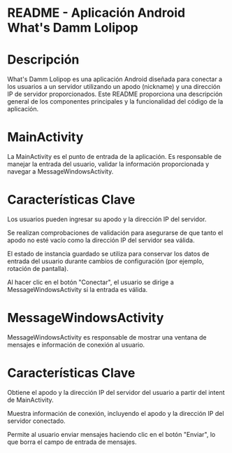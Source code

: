 #  README - Aplicación Android What's Damm Lolipop

#  Descripción

What's Damm Lolipop es una aplicación Android diseñada para conectar a los usuarios a un servidor utilizando un apodo (nickname) y una dirección IP de servidor proporcionados. Este README proporciona una descripción general de los componentes principales y la funcionalidad del código de la aplicación.

# MainActivity

La MainActivity es el punto de entrada de la aplicación. Es responsable de manejar la entrada del usuario, validar la información proporcionada y navegar a MessageWindowsActivity.

# Características Clave

Los usuarios pueden ingresar su apodo y la dirección IP del servidor.

Se realizan comprobaciones de validación para asegurarse de que tanto el apodo no esté vacío como la dirección IP del servidor sea válida.

El estado de instancia guardado se utiliza para conservar los datos de entrada del usuario durante cambios de configuración (por ejemplo, rotación de pantalla).

Al hacer clic en el botón "Conectar", el usuario se dirige a MessageWindowsActivity si la entrada es válida.

#  MessageWindowsActivity

MessageWindowsActivity es responsable de mostrar una ventana de mensajes e información de conexión al usuario.

#  Características Clave

Obtiene el apodo y la dirección IP del servidor del usuario a partir del intent de MainActivity.

Muestra información de conexión, incluyendo el apodo y la dirección IP del servidor conectado.

Permite al usuario enviar mensajes haciendo clic en el botón "Enviar", lo que borra el campo de entrada de mensajes.
